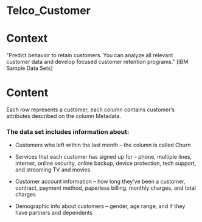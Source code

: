 # Telco_Customer

# Context

"Predict behavior to retain customers. You can analyze all relevant customer data and develop focused customer retention programs." [IBM Sample Data Sets]

# Content

Each row represents a customer, each column contains customer’s attributes described on the column Metadata.

### The data set includes information about:

* Customers who left within the last month – the column is called Churn

* Services that each customer has signed up for – phone, multiple lines, internet, online security, online backup, device protection, tech support, and streaming TV and movies

* Customer account information – how long they’ve been a customer, contract, payment method, paperless billing, monthly charges, and total charges

* Demographic info about customers – gender, age range, and if they have partners and dependents
